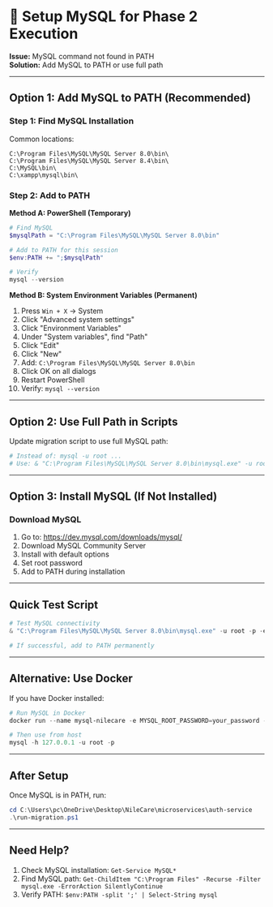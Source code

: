 # 🔧 Setup MySQL for Phase 2 Execution

**Issue:** MySQL command not found in PATH  
**Solution:** Add MySQL to PATH or use full path

---

## Option 1: Add MySQL to PATH (Recommended)

### Step 1: Find MySQL Installation

Common locations:
```
C:\Program Files\MySQL\MySQL Server 8.0\bin\
C:\Program Files\MySQL\MySQL Server 8.4\bin\
C:\MySQL\bin\
C:\xampp\mysql\bin\
```

### Step 2: Add to PATH

**Method A: PowerShell (Temporary)**
```powershell
# Find MySQL
$mysqlPath = "C:\Program Files\MySQL\MySQL Server 8.0\bin"

# Add to PATH for this session
$env:PATH += ";$mysqlPath"

# Verify
mysql --version
```

**Method B: System Environment Variables (Permanent)**
1. Press `Win + X` → System
2. Click "Advanced system settings"
3. Click "Environment Variables"
4. Under "System variables", find "Path"
5. Click "Edit"
6. Click "New"
7. Add: `C:\Program Files\MySQL\MySQL Server 8.0\bin`
8. Click OK on all dialogs
9. Restart PowerShell
10. Verify: `mysql --version`

---

## Option 2: Use Full Path in Scripts

Update migration script to use full MySQL path:

```powershell
# Instead of: mysql -u root ...
# Use: & "C:\Program Files\MySQL\MySQL Server 8.0\bin\mysql.exe" -u root ...
```

---

## Option 3: Install MySQL (If Not Installed)

### Download MySQL

1. Go to: https://dev.mysql.com/downloads/mysql/
2. Download MySQL Community Server
3. Install with default options
4. Set root password
5. Add to PATH during installation

---

## Quick Test Script

```powershell
# Test MySQL connectivity
& "C:\Program Files\MySQL\MySQL Server 8.0\bin\mysql.exe" -u root -p -e "SELECT VERSION();"

# If successful, add to PATH permanently
```

---

## Alternative: Use Docker

If you have Docker installed:

```powershell
# Run MySQL in Docker
docker run --name mysql-nilecare -e MYSQL_ROOT_PASSWORD=your_password -p 3306:3306 -d mysql:8.0

# Then use from host
mysql -h 127.0.0.1 -u root -p
```

---

## After Setup

Once MySQL is in PATH, run:

```powershell
cd C:\Users\pc\OneDrive\Desktop\NileCare\microservices\auth-service
.\run-migration.ps1
```

---

## Need Help?

1. Check MySQL installation: `Get-Service MySQL*`
2. Find MySQL path: `Get-ChildItem "C:\Program Files" -Recurse -Filter mysql.exe -ErrorAction SilentlyContinue`
3. Verify PATH: `$env:PATH -split ';' | Select-String mysql`

